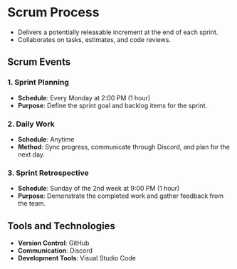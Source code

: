# Scrum Process

  - Delivers a potentially releasable increment at the end of each sprint.
  - Collaborates on tasks, estimates, and code reviews.

## Scrum Events

### 1. **Sprint Planning**
- **Schedule**: Every Monday at 2:00 PM (1 hour)
- **Purpose**: Define the sprint goal and backlog items for the sprint.

### 2. **Daily Work**
- **Schedule**: Anytime
- **Method**: Sync progress, communicate through Discord, and plan for the next day.

### 3. **Sprint Retrospective**
- **Schedule**: Sunday of the 2nd week at 9:00 PM (1 hour)
- **Purpose**: Demonstrate the completed work and gather feedback from the team.


## Tools and Technologies

- **Version Control**: GitHub
- **Communication**: Discord
- **Development Tools**: Visual Studio Code
